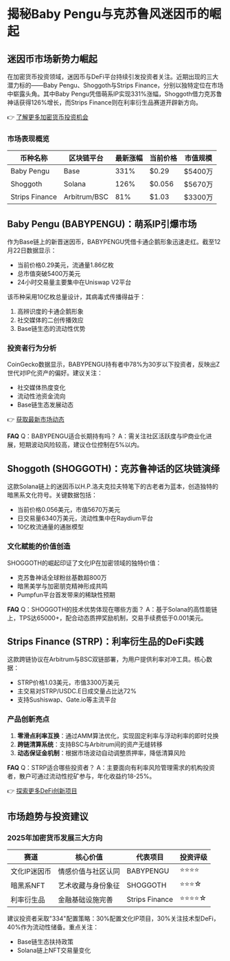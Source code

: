 # 揭秘Baby Pengu与克苏鲁风迷因币的崛起

## 迷因币市场新势力崛起
在加密货币投资领域，迷因币与DeFi平台持续引发投资者关注。近期出现的三大潜力标的——Baby Pengu、Shoggoth与Strips Finance，分别以独特定位在市场中崭露头角。其中Baby Pengu凭借萌系IP实现331%涨幅，Shoggoth借力克苏鲁神话获得126%增长，而Strips Finance则在利率衍生品赛道开辟新方向。

👉 [了解更多加密货币投资机会](https://bit.ly/okx_welcome)

### 市场表现概览
| 币种名称        | 区块链平台      | 最新涨幅   | 当前价格   | 市值规模     |
|-----------------|-----------------|------------|------------|--------------|
| Baby Pengu      | Base            | 331%       | $0.29      | $5400万      |
| Shoggoth        | Solana          | 126%       | $0.056     | $5670万      |
| Strips Finance  | Arbitrum/BSC    | 81%        | $1.03      | $3300万      |

## Baby Pengu (BABYPENGU)：萌系IP引爆市场
作为Base链上的新晋迷因币，BABYPENGU凭借卡通企鹅形象迅速走红。截至12月22日数据显示：
- 当前价格0.29美元，流通量1.86亿枚
- 总市值突破5400万美元
- 24小时交易量主要集中在Uniswap V2平台

该币种采用10亿枚总量设计，其病毒式传播得益于：
1. 高辨识度的卡通企鹅形象
2. 社交媒体的二创传播效应
3. Base链生态的流动性优势

### 投资者行为分析
CoinGecko数据显示，BABYPENGU持有者中78%为30岁以下投资者，反映出Z世代对IP化资产的偏好。建议关注：
- 社交媒体热度变化
- 流动性池资金流向
- Base链生态发展动态

👉 [获取最新市场动态](https://bit.ly/okx_welcome)

**FAQ**
Q：BABYPENGU适合长期持有吗？
A：需关注社区活跃度与IP商业化进展，短期波动风险较高，建议仓位控制在5%以内。

## Shoggoth (SHOGGOTH)：克苏鲁神话的区块链演绎
这款Solana链上的迷因币以H.P.洛夫克拉夫特笔下的古老者为蓝本，创造独特的暗黑系文化符号。关键数据包括：
- 当前价格0.056美元，市值5670万美元
- 日交易量6340万美元，流动性集中在Raydium平台
- 10亿枚流通量的通胀模型

### 文化赋能的价值创造
SHOGGOTH的崛起印证了文化IP在加密领域的独特价值：
- 克苏鲁神话全球粉丝基数超800万
- 暗黑美学与加密朋克精神形成共鸣
- Pumpfun平台首发带来的稀缺性预期

**FAQ**
Q：SHOGGOTH的技术优势体现在哪些方面？
A：基于Solana的高性能链上，TPS达65000+，配合动态质押奖励机制，交易手续费低于0.001美元。

## Strips Finance (STRP)：利率衍生品的DeFi实践
这款跨链协议在Arbitrum与BSC双链部署，为用户提供利率对冲工具。核心数据：
- STRP价格1.03美元，市值3300万美元
- 主交易对STRP/USDC.E日成交量占比达72%
- 支持Sushiswap、Gate.io等主流平台

### 产品创新亮点
1. **零滑点利率互换**：通过AMM算法优化，实现固定利率与浮动利率的即时兑换
2. **跨链清算系统**：支持BSC与Arbitrum间的资产无缝转移
3. **动态保证金机制**：根据市场波动自动调整质押率，降低清算风险

**FAQ**
Q：STRP适合哪些投资者？
A：主要面向有利率风险管理需求的机构投资者，散户可通过流动性挖矿参与，年化收益约18-25%。

👉 [探索更多DeFi创新项目](https://bit.ly/okx_welcome)

## 市场趋势与投资建议
### 2025年加密货币发展三大方向
| 赛道          | 核心价值                  | 代表项目      | 投资评级 |
|---------------|---------------------------|---------------|----------|
| 文化IP迷因币  | 情感价值与社区认同        | BABYPENGU     | ⭐⭐⭐⭐   |
| 暗黑系NFT     | 艺术收藏与身份象征        | SHOGGOTH      | ⭐⭐⭐☆   |
| 利率衍生品    | 金融基础设施完善          | Strips Finance| ⭐⭐⭐⭐☆  |

建议投资者采取"334"配置策略：30%配置文化IP项目，30%关注技术型DeFi，40%作为流动性储备。重点关注：
- Base链生态扶持政策
- Solana链上NFT交易量变化